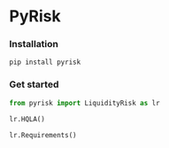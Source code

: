 # PyRisk

### Installation
```
pip install pyrisk
```

### Get started

```Python
from pyrisk import LiquidityRisk as lr

lr.HQLA()

lr.Requirements()
```
